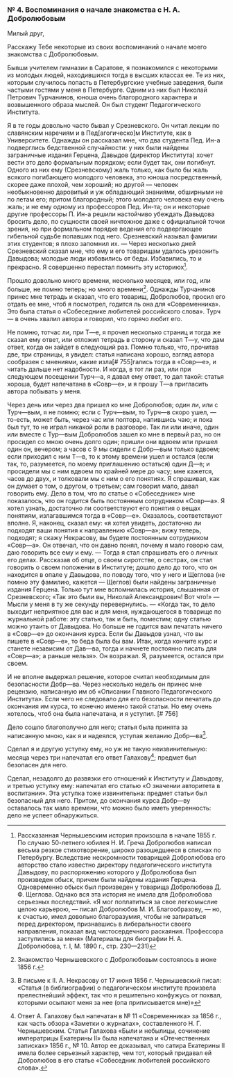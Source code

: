 ### № 4. Воспоминания о начале знакомства с Н. А. Добролюбовым

Милый друг,

Расскажу Тебе некоторые из своих воспоминаний о начале моего знакомства с Добролюбовым.

Бывши учителем гимназии в Саратове, я познакомился с некоторыми из молодых людей, находившихся тогда в высших классах ее. Те из них, которым случилось попасть в Петербургские учебные заведения, были частыми гостями у меня в Петербурге. Одним из них был Николай Петрович Турчанинов, юноша очень благородного характера и возвышенного образа мыслей. Он был студент Педагогического Института.

Я в те годы довольно часто бывал у Срезневского. Он читал лекции по славянским наречиям и в Пед\[агогическо\]м Институте, как в Университете. Однажды он рассказал мне, что два студента Пед. Ин-а подверглись бедственной случайности: у них были найдены заграничные издания Герцена, Давыдов (директор Института) хочет вести это дело формальным порядком; если будет так, они погибнут. Одного из них ему (Срезневскому) жаль только, как было бы жаль всякого погибающего молодого человека, это юноша посредственный, скорее даже плохой, чем хороший; но другой — человек необыкновенно даровитый и уж обладающий знаниями, обширными не по летам его; притом благородный; этого молодого человека ему очень жаль; и не ему одному из профессоров Пед. Ин-та; он и некоторые другие профессоры П. Ин-а решили настойчиво убеждать Давыдова бросить дело, по сущности своей ничтожное даже с официальной точки зрения, но при формальном порядке ведения его подвергающее гибельной судьбе попавших под него. Срезневский называл фамилии этих студентов; я плохо запомнил их. — Через несколько дней Срезневский сказал мне, что ему и его товарищам удалось урезонить Давыдова; молодые люди избавились от беды. Избавились, то и прекрасно. Я совершенно перестал помнить эту историюх[^1].

[^1]: Рассказанная Чернышевским история произошла в начале 1855 г. По случаю 50-летнего юбилея Н. И. Греча Добролюбов написал весьма резкое стихотворение, широко разошедшееся в списках по Петербургу. Вследствие нескромности товарищей Добролюбова его авторство стало известно директору педагогического института Давыдову, по распоряжению которого у Добролюбова был произведен обыск, причем были найдены издания Герцена. Одновременно обыск был произведен у товарища Добролюбова Д. Ф. Щеглова. Однако вся эта история не имела для Добролюбова серьезных последствий. «Я мог поплатиться за свое легкомыслие целою карьерою, — писал Добролюбов М. И. Благообразову, — но, к счастью, имел довольно благоразумия, чтобы не запираться перед директором, признавшись в либеральности своего направления, показал вид чистосердечного раскаяния. Профессора заступились за меня»    (Материалы для биографии Н. А. Добролюбова, т. I, М. 1890 г., стр. 230—231)

Прошло довольно много времени, несколько месяцев, или год, или больше, не помню теперь; но много времени[^2]. Однажды Турчанинов принес мне тетрадь и сказал, что его товарищ, Добролюбов, просил его отдать ее мне, чтоб я посмотрел, годится ль она для «Современника». Это была статья о «Собеседнике любителей российского слова». Турч — в очень хвалил автора и говорил, что горячо любит его.

[^2]: Знакомство Чернышевского с Добролюбовым состоялось в июне 1856 г.

Не помню, тотчас ли, при Т—е, я прочел несколько страниц и тогда же сказал ему ответ, или отложил тетрадь в сторону и сказал Т—у, что дам ответ, когда он зайдет в следующий раз. Помню только, что, прочитав две, три страницы, я увидел: статья написана хорошо, взгляд автора сообразен с мнениями, какие изла[# 755]гались тогда в «Совр—е», и читать дальше нет надобности. И когда, в тот ли раз, или при следующем посещении Турч—а, я давал ему ответ, то дал такой: статья хороша, будет напечатана в «Совр—е», и я прошу Т—а пригласить автора побывать у меня.

Через день или через два пришел ко мне Добролюбов; один ли, или с Турч—вым, я не помню; если с Турч—вым, то Турч—в скоро ушел, — то-есть, может быть, через час или полтора, напившись чаю; и пока был тут, то не играл никакой роли в разговоре. Так ли или иначе, один или вместе с Тур—вым Добролюбов зашел ко мне в первый раз, но он просидел со мною очень долго один; пришли они вдвоем или пришел один он, вечером; а часов с 9 мы сидели с Добр—вым только вдвоем; если приходил с ним Т—в, то к этому времени ушел и остался (если так, то, разумеется, по моему приглашению остаться) один Д—в; и просидели мы с ним вдвоем по крайней мере до часу; мне кажется, часов до двух, и толковали мы с ним о его понятиях. Я спрашивал, как он думает о том, о другом, о третьем; сам говорил мало, давал говорить ему. Дело в том, что по статье о «Собеседнике» мне показалось, что он годится быть постоянным сотрудником «Совр—а». Я хотел узнать, достаточно ли соответствуют его понятия о вещах понятиям, излагавшимся тогда в «Совр—е». Оказалось, соответствуют вполне. Я, наконец, сказал ему: «я хотел увидеть, достаточно ли подходят ваши понятия к направлению «Совр—а»; вижу теперь, подходят; я скажу Некрасову, вы будете постоянным сотрудником «Совр—а». Он отвечал, что он давно понял, почему я мало говорю сам, даю говорить все ему и ему. — Тогда я стал спрашивать его о личных его делах. Рассказав об отце, о своем сиротстве, о сестрах, он стал говорить о своем положении в Институте; дошло дело до того, что он находится в опале у Давыдова, по поводу того, что у него и Щеглова (не помню эту фамилию, кажется — Щеглов) были найдены заграничные издания Герцена. Только тут мне вспомнилась история, слышанная от Срезневского; «Так это были вы, Николай Александрович! Вот что!» — Мысли у меня в ту же секунду перевернулись. — «Когда так, то дело выходит неприятное для вас и для меня, нуждающегося в товарище по журнальной работе: эту статью, так и быть, поместим; одну статью можно утаить от Давыдова. Но больше не годится вам печатать ничего в «Совр—е» до окончания курса. Если бы Давыдов узнал, что вы пишете в «Совр—е», то беда была бы вам. Итак, когда кончите курс и станете независим от Дав—ва, тогда и начнете постоянно писать для «Совр—а»; а раньше нельзя». Он возражал. Я, разумеется, остался при своем. 

И не вполне выдержал решение, которое считал необходимым для безопасности Добр—ва. Через несколько недель он принес мне рецензию, написанную им об «Описании Главного Педагогического Института». Если чего не следовало для его безопасности печатать до окончания им курса, то конечно именно такой статьи. Но ему очень хотелось, чтоб она была напечатана, и я уступил. [# 756]

Дело сошло благополучно для него; статья была принята за написанную мною, как я и надеялся, уступая желанию Добр—ва[^3].

[^3]: В письме к II. А. Некрасову от 17 июня 1856 г. Чернышевский писал: «Статья (в библиографии) о педагогическом институте произвела прелестнейший эффект, так что я решительно конфужусь от похвал, которыми осыпают меня за нее (опа приписывается мне)»

Сделал я и другую уступку ему, но уж не такую неизвинительную: месяца через три напечатал его ответ Галахову[^4]; предмет был безопасен для него.

[^4]: Ответ А. Галахову был напечатан в № 11 «Современника» за 1856 г., как часть обзора «Заметки о журналах», составленного Н. Г. Чернышевским. Статья Галахова «Были и небылицы, сочинение императрицы Екатерины II» была напечатана и «Отечественных записках» 1856 г., № 10. Автор ее доказывал, что сатира Екатерины II имела более серьезный характер, чем тот, который придавал ей Добролюбов в его статье «Собеседник любителей российского слова».

Сделал, незадолго до развязки его отношений к Институту и Давыдову, и третью уступку ему: напечатал его статью «О значении авторитета в воспитании». Эта уступка тоже извинительна: предмет статьи был безопасный для него. Притом, до окончания курса Добр—ву оставалось так мало времени, что можно было иметь уверенность: дело не успеет обнаружиться.


